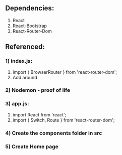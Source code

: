 ##  Dependencies:
1.  React
2.  React-Bootstrap
3.  React-Router-Dom

##  Referenced:

###  1)  index.js:
1. import { BrowserRouter } from 'react-router-dom';
2. Add <BrowserRouter> around <App />

###  2)  Nodemon - proof of life

###  3)  app.js:
1.  import React from 'react';
2.  import { Switch, Route } from 'react-router-dom';

###  4)  Create the components folder in src

###  5)  Create Home page



